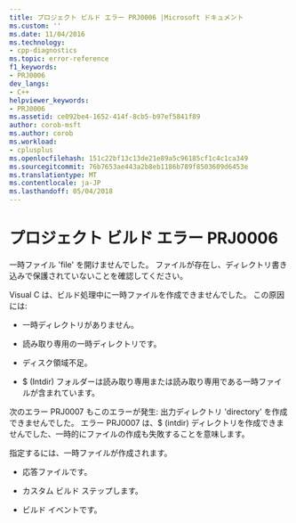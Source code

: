 ```yaml
---
title: プロジェクト ビルド エラー PRJ0006 |Microsoft ドキュメント
ms.custom: ''
ms.date: 11/04/2016
ms.technology:
- cpp-diagnostics
ms.topic: error-reference
f1_keywords:
- PRJ0006
dev_langs:
- C++
helpviewer_keywords:
- PRJ0006
ms.assetid: ce092be4-1652-414f-8cb5-b97ef5841f89
author: corob-msft
ms.author: corob
ms.workload:
- cplusplus
ms.openlocfilehash: 151c22bf13c13de21e89a5c96185cf1c4c1ca349
ms.sourcegitcommit: 76b7653ae443a2b8eb1186b789f8503609d6453e
ms.translationtype: MT
ms.contentlocale: ja-JP
ms.lasthandoff: 05/04/2018
---
```

# <a name="project-build-error-prj0006"></a>プロジェクト ビルド エラー PRJ0006
一時ファイル 'file' を開けませんでした。 ファイルが存在し、ディレクトリ書き込みで保護されていないことを確認してください。  
  
 Visual C は、ビルド処理中に一時ファイルを作成できませんでした。 この原因には:  
  
-   一時ディレクトリがありません。  
  
-   読み取り専用の一時ディレクトリです。  
  
-   ディスク領域不足。  
  
-   $ (Intdir) フォルダーは読み取り専用または読み取り専用である一時ファイルが含まれています。  
  
 次のエラー PRJ0007 もこのエラーが発生: 出力ディレクトリ 'directory' を作成できませんでした。 エラー PRJ0007 は、$ (intdir) ディレクトリを作成できませんでした、一時的にファイルの作成も失敗することを意味します。  
  
 指定するには、一時ファイルが作成されます。  
  
-   応答ファイルです。  
  
-   カスタム ビルド ステップします。  
  
-   ビルド イベントです。